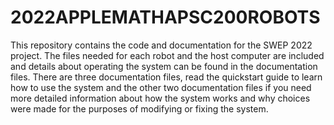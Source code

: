 # 2022APPLEMATHAPSC200ROBOTS

This repository contains the code and documentation for the SWEP 2022 project. The files needed for each robot and the host computer are included and details about operating the system can be found in the documentation files. There are three documentation files, read the quickstart guide to learn how to use the system and the other two documentation files if you need more detailed information about how the system works and why choices were made for the purposes of modifying or fixing the system.
